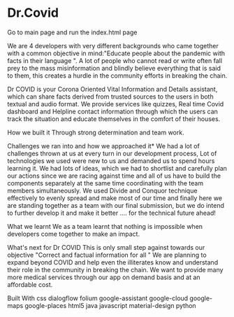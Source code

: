 # Dr.Covid
Go to main page and run the index.html page

We are 4 developers with very different backgrounds who came together with a common objective in mind:"Educate people about the pandemic with facts in their language ". A lot of people who cannot read or write often fall prey to the mass misinformation and blindly believe everything that is said to them, this creates a hurdle in the community efforts in breaking the chain.

Dr COVID is your Corona Oriented Vital Information and Details assistant, which can share facts derived from trusted sources to the users in both textual and audio format. We provide services like quizzes, Real time Covid dashboard and Helpline contact information through which the users can track the situation and educate themselves in the comfort of their houses.

How we built it
Through strong determination and team work.

Challenges we ran into and how we approached it*
We had a lot of challenges thrown at us at every turn in our development process, Lot of technologies we used were new to us and demanded us to spend hours learning it. We had lots of ideas, which we had to shortlist and carefully plan our actions since we are racing against time and all of us have to build the components separately at the same time coordinating with the team members simultaneously. We used Divide and Conquor technique effectively to evenly spread and make most of our time and finally here we are standing together as a team with our final submission, but we do intend to further develop it and make it better .... for the technical future ahead!

What we learnt
We as a team learnt that nothing is impossible when developers come together to make an impact.

What's next for Dr COVID
This is only small step against towards our objective "Correct and factual information for all " We are planning to expand beyond COVID and help even the illiterates know and understand their role in the community in breaking the chain. We want to provide many more medical services through our app on demand basis and at an affordable cost.

Built With
css
dialogflow
folium
google-assistant
google-cloud
google-maps
google-places
html5
java
javascript
material-design
python
